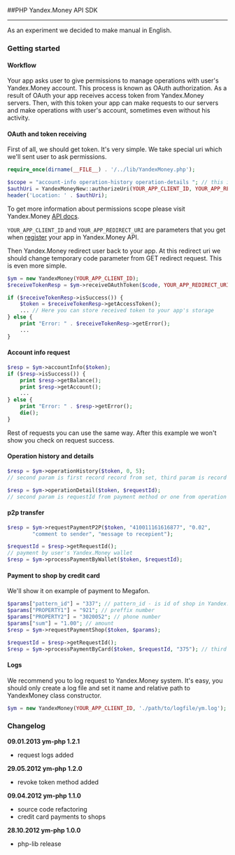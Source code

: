##PHP Yandex.Money API SDK

- - -

As an experiment we decided to make manual in English.

### Getting started

#### Workflow

Your app asks user to give permissions to manage operations with user's Yandex.Money account. This process is known as
OAuth authorization. As a result of OAuth your app receives access token from Yandex.Money servers. Then, with this
token your app can make requests to our servers and make operations with user's account, sometimes even without
his activity.

#### OAuth and token receiving

First of all, we should get token. It's very simple. We take special uri which we'll sent user to ask permissions.

```php
require_once(dirname(__FILE__) . '/../lib/YandexMoney.php');

$scope = "account-info operation-history operation-details "; // this is scope of permissions
$authUri = YandexMoneyNew::authorizeUri(YOUR_APP_CLIENT_ID, YOUR_APP_REDIRECT_URI, $scope);
header('Location: ' . $authUri);
```

To get more information about permissions scope please visit Yandex.Money [API docs](http://api.yandex.com/money/doc/dg/concepts/protocol-rights.xml).

`YOUR_APP_CLIENT_ID` and `YOUR_APP_REDIRECT_URI` are parameters that you get when [register](https://sp-money.yandex.ru/myservices/new.xml) your app in Yandex.Money API.

Then Yandex.Money redirect user back to your app. At this redirect uri we should change temporary code parameter from
GET redirect request. This is even more simple.

```php
$ym = new YandexMoney(YOUR_APP_CLIENT_ID);
$receiveTokenResp = $ym->receiveOAuthToken($code, YOUR_APP_REDIRECT_URI, YOUR_APP_CLIENT_SECRET);

if ($receiveTokenResp->isSuccess()) {
    $token = $receiveTokenResp->getAccessToken();
    ... // Here you can store received token to your app's storage
} else {
    print "Error: " . $receiveTokenResp->getError();
    ...
}
```

#### Account info request

```php
$resp = $ym->accountInfo($token);
if ($resp->isSuccess()) {
    print $resp->getBalance();
    print $resp->getAccount();
    ...
} else {
    print "Error: " . $resp->getError();
    die();
}
```

Rest of requests you can use the same way. After this example we won't show you check on request success.

#### Operation history and details

```php
$resp = $ym->operationHistory($token, 0, 5); 
// second param is first record record from set, third param is record count

$resp = $ym->operationDetail($token, $requestId); 
// second param is requestId from payment method or one from operation hisory
```

#### p2p transfer

```php
$resp = $ym->requestPaymentP2P($token, "410011161616877", "0.02", 
        "comment to sender", "message to recepient");

$requestId = $resp->getRequestId();
// payment by user's Yandex.Money wallet
$resp = $ym->processPaymentByWallet($token, $requestId); 
```

#### Payment to shop by credit card

We'll show it on example of payment to Megafon.

```php
$params["pattern_id"] = "337"; // pattern_id - is id of shop in Yandex.Money.
$params["PROPERTY1"] = "921"; // preffix number
$params["PROPERTY2"] = "3020052"; // phone number
$params["sum"] = "1.00"; // amount
$resp = $ym->requestPaymentShop($token, $params);

$requestId = $resp->getRequestId();
$resp = $ym->processPaymentByCard($token, $requestId, "375"); // third param is cvc of user's credit card
```

#### Logs

We recommend you to log request to Yandex.Money system. It's easy, you should only create a log file and set it name and relative path to YandexMoney class constructor.

```php
$ym = new YandexMoney(YOUR_APP_CLIENT_ID, './path/to/logfile/ym.log');
```

### Changelog

**09.01.2013 ym-php 1.2.1**

* request logs added

**29.05.2012 ym-php 1.2.0**

* revoke token method added

**09.04.2012 ym-php 1.1.0**

* source code refactoring
* credit card payments to shops

**28.10.2012 ym-php 1.0.0**

* php-lib release
